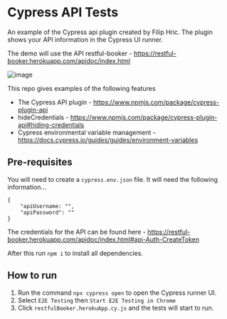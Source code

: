 # Cypress API Tests

An example of the Cypress api plugin created by Filip Hric.
The plugin shows your API information in the Cypress UI runner.

The demo will use the API restful-booker - https://restful-booker.herokuapp.com/apidoc/index.html

![image](https://github.com/filiphric/cypress-plugin-api/blob/HEAD/images/demo.gif)

This repo gives examples of the following features
 - The Cypress API plugin - https://www.npmjs.com/package/cypress-plugin-api
 - hideCredentials - https://www.npmjs.com/package/cypress-plugin-api#hiding-credentials
 - Cypress environmental variable management - https://docs.cypress.io/guides/guides/environment-variables

## Pre-requisites

You will need to create a `cypress.env.json` file.
It will need the following information...
```
{
    "apiUsername: "",
    "apiPassword": ""
}
```
The credentials for the API can be found here - https://restful-booker.herokuapp.com/apidoc/index.html#api-Auth-CreateToken

After this run `npm i` to install all dependencies.

## How to run

1. Run the command `npx cypress open` to open the Cypress runner UI.
2. Select `E2E Testing` then `Start E2E Testing in Chrome`
3. Click `restfulBooker.herokuApp.cy.js` and the tests will start to run.
